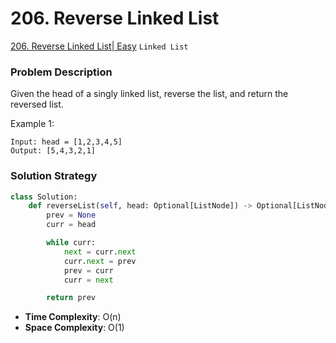 # 206. Reverse Linked List

[206. Reverse Linked List| Easy](https://leetcode.com/problems/reverse-linked-list/description/?envType=study-plan-v2&envId=leetcode-75) `Linked List` 

### Problem Description
Given the head of a singly linked list, reverse the list, and return the reversed list.

Example 1:
```
Input: head = [1,2,3,4,5]
Output: [5,4,3,2,1]
```

### Solution Strategy
```Python
class Solution:
    def reverseList(self, head: Optional[ListNode]) -> Optional[ListNode]:
        prev = None
        curr = head

        while curr:
            next = curr.next
            curr.next = prev
            prev = curr
            curr = next

        return prev
```
* **Time Complexity**: O(n)
* **Space Complexity**: O(1)